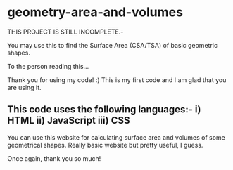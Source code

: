 # geometry-area-and-volumes

THIS PROJECT IS STILL INCOMPLETE.-

You may use this to find the Surface Area (CSA/TSA) of basic geometric shapes.

To the person reading this...

Thank you for using my code! :)
This is my first code and I am glad that you are using it.

This code uses the following languages:-
 i) HTML
 ii) JavaScript
 iii) CSS
 -
You can use this website for calculating surface area and volumes of some geometrical shapes. Really basic website but pretty useful, I guess.

Once again, thank you so much!
